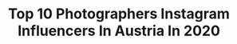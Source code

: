 ---
title: Top 10 Photographers Instagram Influencers In Austria In 2020
description: >-
  Find top photographers Instagram influencers in Austria in 2020. Most popular hashtags: #portraits #vienna #streetstyle.
platform: Instagram
hits: 155
text_top: See the best Instagram accounts on inBeat.
text_bottom: Our search engine aggregates 155 Instagram influencers like this in Austria for you to connect with.
profiles:
  - username: "melamed_matan"
    fullname: >-
      MATAN MELAMED 🦍🌏
    bio: >-
      🤸🏾‍♂️ CALISTENICS ATHLETE 🎥 Photographer 🏅 18th Place SWWC2019 🇷🇺 🥈 2nd place in the Israel 🇮🇱 championship 🏆 Kevad Battles19 🇪🇪 1ST
    location: "Austria"
    followers: 2720
    engagement: 2619
    commentsToLikes: 0.133169
    id: ck8wdepc7dqbq0j78ei7iqntg
    verified: false
    hashtags: "#fitness, #fitnessmodel, #airplanemode, #motivation"
  - username: "katerina.soria"
    fullname: >-
      Kat
    bio: >-
      Model / Photographer 24 Hosiery lover From Kyiv 🇺🇦 living in Vienna 🇦🇹
    location: "Austria"
    followers: 577593
    engagement: 947
    commentsToLikes: 0.017633
    id: ck0vykayw4fa60i19px722eow
    verified: false
    hashtags: "#nylons, #highheels, #nylonlegs, #patreon"
  - username: "shootingfactory"
    fullname: >-
      Shooting Factory | Photography
    bio: >-
      📸 Passionate professional #photographer 🖌 #retouching and #composing 💌 PM me for shooting | retouching
    location: "Austria"
    followers: 7417
    engagement: 825
    commentsToLikes: 0.138099
    id: ck6udvj9jndsy0j716ui3rm3m
    verified: false
    hashtags: "#boudoir, #shotsosensual, #boudoirmodel, #sensualdach"
  - username: "matiphotography"
    fullname: >-
      Mati | Weddings & Elopements
    bio: >-
      wedding, elopement & couple photographer based in Vienna, Austria • available worldwide 🔜 Dolomites / Italy(Oct) my non-wedding work: @momentofastory
    location: "Austria"
    followers: 23718
    engagement: 612
    commentsToLikes: 0.032813
    id: ck6twnlrqt1cy0j71amhusgu6
    verified: false
    hashtags: "#moments, #indonesia, #vienna"
  - username: "ameliestrobl"
    fullname: >-
      amelie (she/her)
    bio: >-
      sixteen year old photographer based in vienna
    location: "Austria"
    followers: 7973
    engagement: 861
    commentsToLikes: 0.046619
    id: ck6u123rsj3qo0j717si5vpb5
    verified: false
    hashtags: ""
  - username: "adamrustman"
    fullname: >-
      The Overdressed Photographer
    bio: >-
      proud dad & husband | photographer | menswear content creator | travel enthusiast
    location: "Austria"
    followers: 22131
    engagement: 403
    commentsToLikes: 0.053831
    id: ck5c0gj86t3c20i1121ph2yhj
    verified: false
    hashtags: "#brogueshoes, #tartan, #barbourjacket, #tatratea"
  - username: "stritzi_df"
    fullname: >-
      Stefan DF
    bio: >-
      Vienna Photographer
    location: "Austria"
    followers: 4286
    engagement: 1299
    commentsToLikes: 0.109087
    id: ck6ud531uj6q70j71bk2u4bsr
    verified: false
    hashtags: "#lightroom, #viennaphotographer, #streetphotography, #vienna"
  - username: "inkstaboy"
    fullname: >-
      Tattoos 🥀 Cats 🥀 Photography
    bio: >-
      Full time cat petter & photographer 🐺 @inkstagraphy
    location: "Austria"
    followers: 264937
    engagement: 557
    commentsToLikes: 0.010101
    id: ck0u9smfpaip90i19tr8ykhrb
    verified: false
    hashtags: "#catlife, #inkedguy, #tattoo, #tatts"
  - username: "pixxelgames"
    fullname: >-
      Robert Krenker
    bio: >-
      #viennabased #photographer DM 4 collab - newer pics on flickr:
    location: "Austria"
    followers: 2411
    engagement: 3568
    commentsToLikes: 0.028272
    id: ck5c8hpdj9iav0i119yshbav3
    verified: false
    hashtags: "#allwhatsbeautiful, #bnw, #globe, #ig"
  - username: "messner_tanja"
    fullname: >-
      Tanja Messner
    bio: >-
      weirdo based in vienna 🛸 photographer, bloggerlife, dogs, fitness Website:
    location: "Austria"
    followers: 11178
    engagement: 769
    commentsToLikes: 0.035380
    id: ckaot44pmuazn0i78snlv1p0k
    verified: false
    hashtags: "#gay, #vienna, #tomboy, #blue"
---